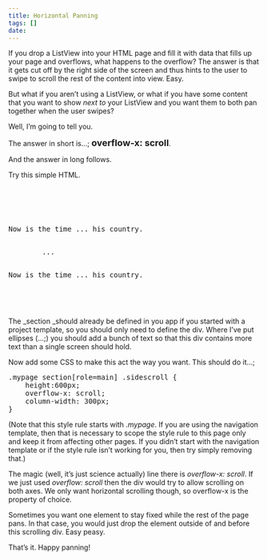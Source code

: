 ```yaml
---
title: Horizontal Panning
tags: []
date: 
---
```


If you drop a ListView into your HTML page and fill it with data that fills up your page and overflows, what happens to the overflow? The answer is that it gets cut off by the right side of the screen and thus hints to the user to swipe to scroll the rest of the content into view. Easy.

But what if you aren&rsquo;t using a ListView, or what if you have some content that you want to show _next to_ your ListView and you want them to both pan together when the user swipes?

Well, I&rsquo;m going to tell you.

The answer in short is...; <span style="font-size: large;">**overflow-x: scroll**</span>.

And the answer in long follows.

Try this simple HTML.

<pre class="brush: xml;">
<section aria-label="Main content" role="main">
    <div class="sidescroll">
        <p>Now is the time ... his country.</p> 
        ...
        <p>Now is the time ... his country.</p> 
    </div>
</section></pre>

The _section _should already be defined in you app if you started with a project template, so you should only need to define the div. Where I&rsquo;ve put ellipses (...;) you should add a bunch of text so that this div contains more text than a single screen should hold.

Now add some CSS to make this act the way you want. This should do it...;

<pre class="brush: css;">
.mypage section[role=main] .sidescroll {
    height:600px;
    overflow-x: scroll;
    column-width: 300px;
}</pre>

(Note that this style rule starts with _.mypage_. If you are using the navigation template, then that is necessary to scope the style rule to this page only and keep it from affecting other pages. If you didn&rsquo;t start with the navigation template or if the style rule isn&rsquo;t working for you, then try simply removing that.)

The magic (well, it&rsquo;s just science actually) line there is _overflow-x: scroll_. If we just used _overflow: scroll_ then the div would try to allow scrolling on both axes. We only want horizontal scrolling though, so overflow-x is the property of choice.

Sometimes you want one element to stay fixed while the rest of the page pans. In that case, you would just drop the element outside of and before this scrolling div. Easy peasy.

That&rsquo;s it. Happy panning!